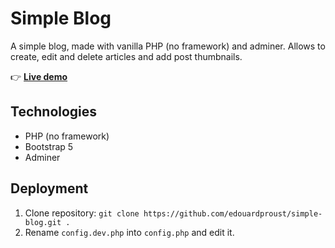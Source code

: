 # Simple Blog

A simple blog, made with vanilla PHP (no framework) and adminer. Allows to create, edit and delete articles and add post thumbnails.

👉 [**Live demo**](http://phpstack-856558-2958540.cloudwaysapps.com/)

## Technologies
- PHP (no framework)
- Bootstrap 5
- Adminer

## Deployment

1. Clone repository: `git clone https://github.com/edouardproust/simple-blog.git .`
2. Rename `config.dev.php` into `config.php` and edit it.
